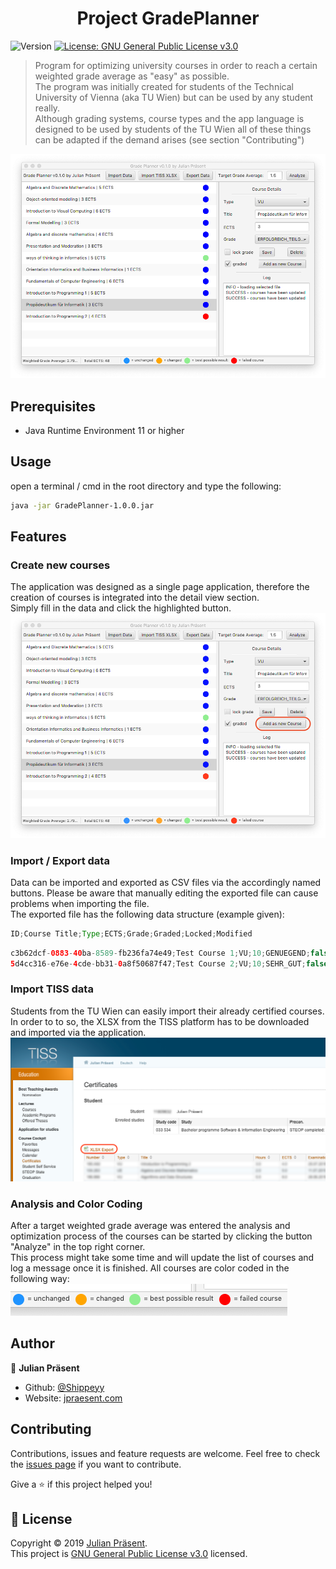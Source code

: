 <h1 align="center">Project GradePlanner</h1>
<p>
  <img alt="Version" src="https://img.shields.io/badge/version-v0.1.0-blue.svg?cacheSeconds=2592000" />
  <a href="https://www.gnu.org/licenses/gpl-3.0.de.html">
    <img alt="License: GNU General Public License v3.0" src="https://img.shields.io/badge/License-GNU General Public License v3.0-yellow.svg" target="_blank" />
  </a>
</p>

> Program for optimizing university courses in order to reach a certain weighted grade average as &#34;easy&#34; as possible. <br>
The program was initially created for students of the Technical University of Vienna (aka TU Wien) but can be used by any student really. <br>
Although grading systems, course types and the app language is designed to be used by students of the TU Wien all of these things can be adapted if the demand arises (see section "Contributing") <br>

![alt application](docs/images/application.png)

## Prerequisites

* Java Runtime Environment 11 or higher

## Usage
open a terminal / cmd in the root directory and type the following:

```sh
java -jar GradePlanner-1.0.0.jar
```

## Features

### Create new courses
The application was designed as a single page application, therefore the creation of courses is integrated into the detail view section. <br>
Simply fill in the data and click the highlighted button. <br>
![alt create-course](docs/images/create-course.png)

### Import / Export data
Data can be imported and exported as CSV files via the accordingly named buttons. Please be aware that manually editing the exported file can cause problems when importing the file. <br>
The exported file has the following data structure (example given): <br>
```java
ID;Course Title;Type;ECTS;Grade;Graded;Locked;Modified
```
```java
c3b62dcf-0883-40ba-8589-fb236fa74e49;Test Course 1;VU;10;GENUEGEND;false;false;false
5d4cc316-e76e-4cde-bb31-0a8f50687f47;Test Course 2;VU;10;SEHR_GUT;false;false;false

```

### Import TISS data
Students from the TU Wien can easily import their already certified courses. In order to to so, the XLSX from the TISS platform has to be downloaded and imported via the application.
![alt tiss-download](docs/images/tiss_blurred.png)

### Analysis and Color Coding
After a target weighted grade average was entered the analysis and optimization process of the courses can be started by clicking the button "Analyze" in the top right corner. <br>
This process might take some time and will update the list of courses and log a message once it is finished. All courses are color coded in the following way: 
![alt tiss-download](docs/images/color-codes.png)

## Author

👤 **Julian Präsent**

* Github: [@Shippeyy](https://github.com/Shippeyy)
* Website: [jpraesent.com](https://jpraesent.com)

## Contributing

Contributions, issues and feature requests are welcome.
Feel free to check the [issues page](https://github.com/Shippeyy/GradePlanner/issues) if you want to contribute.

Give a ⭐️ if this project helped you!

## 📝 License

Copyright © 2019 [Julian Präsent](https://github.com/Shippeyy).<br />
This project is [GNU General Public License v3.0](https://www.gnu.org/licenses/gpl-3.0.de.html) licensed.